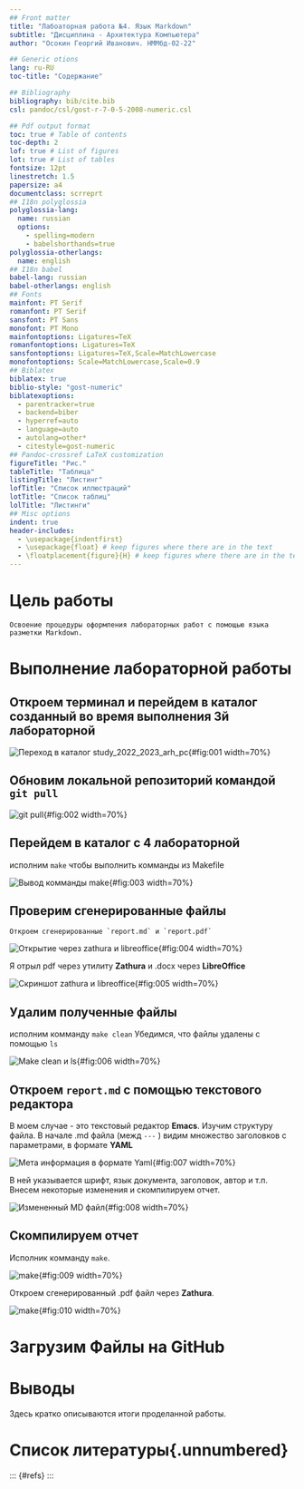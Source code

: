 ```yaml
---
## Front matter
title: "Лабоаторная работа №4. Язык Markdown"
subtitle: "Дисциплина - Архитектура Компьютера"
author: "Осокин Георгий Иванович. НММбд-02-22"

## Generic otions
lang: ru-RU
toc-title: "Содержание"

## Bibliography
bibliography: bib/cite.bib
csl: pandoc/csl/gost-r-7-0-5-2008-numeric.csl

## Pdf output format
toc: true # Table of contents
toc-depth: 2
lof: true # List of figures
lot: true # List of tables
fontsize: 12pt
linestretch: 1.5
papersize: a4
documentclass: scrreprt
## I18n polyglossia
polyglossia-lang:
  name: russian
  options:
	- spelling=modern
	- babelshorthands=true
polyglossia-otherlangs:
  name: english
## I18n babel
babel-lang: russian
babel-otherlangs: english
## Fonts
mainfont: PT Serif
romanfont: PT Serif
sansfont: PT Sans
monofont: PT Mono
mainfontoptions: Ligatures=TeX
romanfontoptions: Ligatures=TeX
sansfontoptions: Ligatures=TeX,Scale=MatchLowercase
monofontoptions: Scale=MatchLowercase,Scale=0.9
## Biblatex
biblatex: true
biblio-style: "gost-numeric"
biblatexoptions:
  - parentracker=true
  - backend=biber
  - hyperref=auto
  - language=auto
  - autolang=other*
  - citestyle=gost-numeric
## Pandoc-crossref LaTeX customization
figureTitle: "Рис."
tableTitle: "Таблица"
listingTitle: "Листинг"
lofTitle: "Список иллюстраций"
lotTitle: "Список таблиц"
lolTitle: "Листинги"
## Misc options
indent: true
header-includes:
  - \usepackage{indentfirst}
  - \usepackage{float} # keep figures where there are in the text
  - \floatplacement{figure}{H} # keep figures where there are in the text
---
```


# Цель работы

	Освоение процедуры оформления лабораторных работ с помощью языка разметки Markdown.

# Выполнение лабораторной работы


## Откроем терминал и перейдем в каталог созданный во время выполнения 3й лабораторной

![Переход в каталог study_2022_2023_arh_pc](image/1.png){#fig:001 width=70%}

## Обновим локальной репозиторий командой `git pull`
![git pull](image/2.png){#fig:002 width=70%}

## Перейдем в каталог с 4 лабораторной 
исполним `make` чтобы выполнить комманды из Makefile

![Вывод комманды make](image/3.png){#fig:003 width=70%}

## Проверим сгенерированные файлы
	Откроем сгенерированные `report.md` и `report.pdf`

![Открытие через zathura и libreoffice](image/4.png){#fig:004 width=70%}

Я отрыл pdf через утилиту **Zathura** и .docx через **LibreOffice**

![Скриншот zathura и libreoffice](image/5.png){#fig:005 width=70%}

## Удалим полученные файлы
исполним комманду `make clean`
Убедимся, что файлы удалены с помощью `ls`

![`Make clean` и `ls`](image/6.png){#fig:006 width=70%}

## Откроем `report.md` с помощью текстового редактора
В моем случае - это текстовый редактор **Emacs**. Изучим структуру файла.
В начале .md файла (межд `---` ) видим множество заголовков с параметрами, в формате **YAML**

![Мета информация в формате Yaml](image/7.png){#fig:007 width=70%}

В ней указывается шрифт, язык документа, заголовок, автор и т.п.
Внесем некоторые изменения и скомпилируем отчет.

![Измененный MD файл](image/8.png){#fig:008 width=70%}


## Скомпилируем отчет 
Исполник комманду `make`.

![make](image/9.png){#fig:009 width=70%}

Откроем сгенерированный  .pdf   файл через  **Zathura**. 

![make](image/10.png){#fig:010 width=70%}

# Загрузим Файлы на GitHub

# Выводы

Здесь кратко описываются итоги проделанной работы.

# Список литературы{.unnumbered}

::: {#refs}
:::
